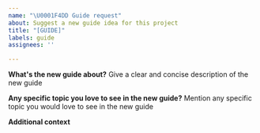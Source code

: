 ```yaml
---
name: "\U0001F4DD Guide request"
about: Suggest a new guide idea for this project
title: "[GUIDE]"
labels: guide
assignees: ''

---
```


**What's the new guide about?**
Give a clear and concise description of the new guide

**Any specific topic you love to see in the new guide?**
Mention any specific topic you would love to see in the new guide

**Additional context**
